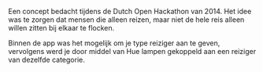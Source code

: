 Een concept bedacht tijdens de Dutch Open Hackathon van 2014. Het idee was te zorgen dat mensen die alleen reizen, maar niet de hele reis alleen willen zitten bij elkaar te flocken.

Binnen de app was het mogelijk om je type reiziger aan te geven, vervolgens werd je door middel van Hue lampen gekoppeld aan een reiziger van dezelfde categorie.

